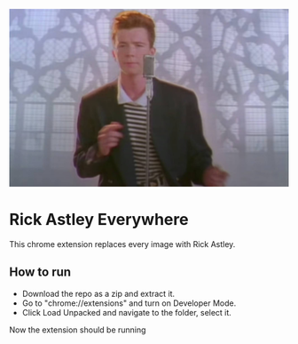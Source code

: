 ![](https://github.com/azedeveloper/rick-astley-everywhere/blob/main/images/rick.jpg?raw=true)
# Rick Astley Everywhere
This chrome extension replaces every image with Rick Astley.


## How to run
- Download the repo as a zip and extract it.
- Go to "chrome://extensions" and turn on Developer Mode.
- Click Load Unpacked and navigate to the folder, select it.

Now the extension should be running

